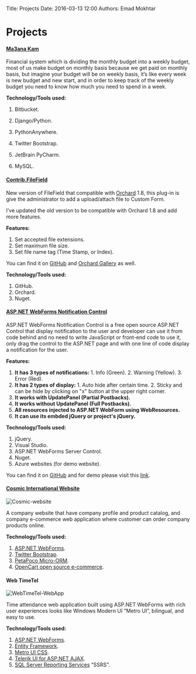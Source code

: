 Title: Projects
Date: 2016-03-13 12:00
Authors: Emad Mokhtar

# Projects

#### [Ma3ana Kam](/2015/03/my-first-django-app/)

Financial system which is dividing the monthly budget into a weekly budget, most of us make budget on monthly basis because we get paid on monthly basis, but imagine your budget will be on weekly basis, it’s like every week is new budget and new start, and in order to keep track of the weekly budget you need to know how much you need to spend in a week.

**Technology/Tools used:**  


  1. Bitbucket.  

  2. Django/Python.
  3. PythonAnywhere.
  4. Twitter Bootstrap.
  5. JetBrain PyCharm.
  6. MySQL.

#### [Contrib.FileField](https://github.com/EmadMokhtar/Contrib.FileField)

New version of FileField that compatible with [Orchard](http://www.orchardproject.net/) 1.8, this plug-in is give the administrator to add a upload/attach file to Custom Form.

I’ve updated the old version to be compatible with Orchard 1.8 and add more features.

**Features:**

  1. Set accepted file extensions. 
  2. Set maximum file size. 
  3. Set file name tag (Time Stamp, or Index).

You can find it on [GitHub](https://github.com/EmadMokhtar/Contrib.FileField) and [Orchard Gallery](https://gallery.orchardproject.net/List/Modules/Orchard.Module.Contrib.FileField) as well.

**Technology/Tools used:**

  1. GitHub.
  2. Orchard.
  3. Nuget.

#### [ASP.NET WebForms Notification Control](/2014/06/asp-net-webforms-notification-control/)

ASP.NET WebForms Notification Control is a free open source ASP.NET Control that display notification to the user and developer can use it from code behind and no need to write JavaScript or front-end code to use it, only drag the control to the ASP.NET page and with one line of code display a notification for the user.

**Features:**

  1. **It has 3 types of notifications:**
    1. Info (Green). 
    2. Warning (Yellow). 
    3. Error (Red).
  2. **It has 2 types of display:**
    1. Auto hide after certain time. 
    2. Sticky and can be hide by clicking on "x" button at the upper right corner.
  3. **It works with UpdatePanel (Partial Postbacks).**
  4. **It works without UpdatePanel (Full Postbacks).**
  5. **All resources injected to ASP.NET WebForm using WebResources.**
  6. **It can use its embded jQuery or project's jQuery.**

**Technology/Tools used:**

  1. jQuery. 
  2. Visual Studio. 
  3. ASP.NET WebForms Server Control. 
  4. Nuget. 
  5. Azure websites (for demo website).

You can find it on [GitHub](https://github.com/EmadMokhtar/CustomControls.NotificationControl) and for demo please visit this [link](http://notificaitoncontrol.azurewebsites.net/).

#### [Cosmic International Website](http://www.cosmic.com.kw)

![Cosmic-website]({filename}/images/1442310863_full.png)

A company website that have company profile and product catalog, and   
company e-commerce web application where customer can order company products online.

**Technology/Tools used:**

  1. [ASP.NET WebForms](http://www.asp.net/web-forms). 
  2. [Twitter Bootstrap](http://getbootstrap.com/2.3.2/). 
  3. [PetaPoco Micro-ORM](http://www.toptensoftware.com/petapoco/). 
  4. [OpenCart open source e-commerce](http://www.opencart.com/). 

#### Web TimeTel

![WebTimeTel-WebApp]({filename}/images/1442310863_full.png)

Time attendance web application built using ASP.NET WebForms with rich   
user experiences looks like Windows Modern UI “Metro UI”, bilingual, and easy to use.

**Technology/Tools used:**

  1. [ASP.NET WebForms](http://www.asp.net/web-forms). 
  2. [Entity Framework](http://entityframework.codeplex.com/). 
  3. [Metro UI CSS](http://metroui.org.ua/). 
  4. [Telerik UI for ASP.NET AJAX](http://www.telerik.com/products/aspnet-ajax.aspx). 
  5. [SQL Server Reporting Services](http://www.microsoft.com/en-us/sqlserver/solutions-technologies/business-intelligence/reporting.aspx) “SSRS”.